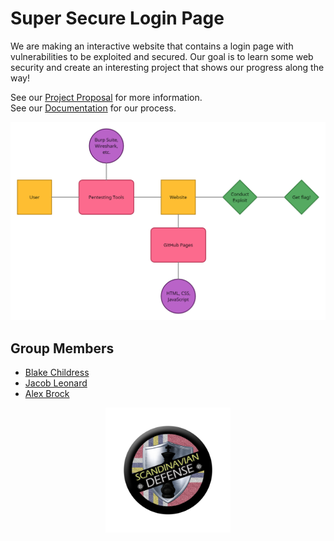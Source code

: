 # Super Secure Login Page

We are making an interactive website that contains a login page with vulnerabilities to be exploited and secured. Our goal is to learn some web security and create an interesting project that shows our progress along the way! 

See our [Project Proposal](https://github.com/CS340-21/WebSecurity/blob/master/Project_Proposal.md) for more information. <br>
See our [Documentation](https://github.com/CS340-21/WebSecurity/wiki/Documentation) for our process.

<p align = "center">
  <img src="img/BlockDiagram.jpeg">
</p>



## Group Members

* [Blake Childress](https://github.com/ObsidianSkin)
* [Jacob Leonard](https://github.com/jacobleonard545)
* [Alex Brock](https://github.com/ShrimpyJ)

<p align = "center">
  <img width = "200" height ="200" src="img/Logo.jpeg">
</p>
